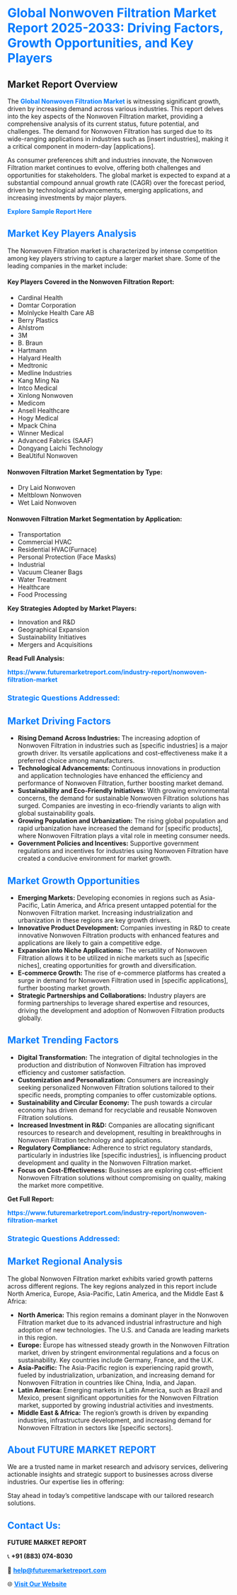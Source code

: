 <h1 style="color: #007BFF;">Global Nonwoven Filtration Market Report 2025-2033: Driving Factors, Growth Opportunities, and Key Players</h1>

<section id="overview">
<h2>Market Report Overview</h2>
<p>The <a href="https://www.futuremarketreport.com/industry-report/nonwoven-filtration-market" style="color: #007BFF; text-decoration: none;"><strong>Global Nonwoven Filtration Market</strong></a> is witnessing significant growth, driven by increasing demand across various industries. This report delves into the key aspects of the Nonwoven Filtration market, providing a comprehensive analysis of its current status, future potential, and challenges. The demand for Nonwoven Filtration has surged due to its wide-ranging applications in industries such as [insert industries], making it a critical component in modern-day [applications].</p>
<p>As consumer preferences shift and industries innovate, the Nonwoven Filtration market continues to evolve, offering both challenges and opportunities for stakeholders. The global market is expected to expand at a substantial compound annual growth rate (CAGR) over the forecast period, driven by technological advancements, emerging applications, and increasing investments by major players.</p>
</section>

<section id="overview">
<p><a href="https://www.futuremarketreport.com/request-sample/reportId=78115" style="color: #007BFF; text-decoration: none;"><strong>Explore Sample Report Here</strong></a></p>
</section>

<section id="key-players">
<h2 style="color: #007BFF;">Market Key Players Analysis</h2>
<p>The Nonwoven Filtration market is characterized by intense competition among key players striving to capture a larger market share. Some of the leading companies in the market include:</p>
<h4>Key Players Covered in the Nonwoven Filtration Report:</h4>
<ul><li>Cardinal Health</li><li>Domtar Corporation</li><li>Molnlycke Health Care AB</li><li>Berry Plastics</li><li>Ahlstrom</li><li>3M</li><li>B. Braun</li><li>Hartmann</li><li>Halyard Health</li><li>Medtronic</li><li>Medline Industries</li><li>Kang Ming Na</li><li>Intco Medical</li><li>Xinlong Nonwoven</li><li>Medicom</li><li>Ansell Healthcare</li><li>Hogy Medical</li><li>Mpack China</li><li>Winner Medical</li><li>Advanced Fabrics (SAAF)</li><li>Dongyang Laichi Technology</li><li>BeaUtiful Nonwoven</li></ul>
<h4>Nonwoven Filtration Market Segmentation by Type:</h4>
<ul><li>Dry Laid Nonwoven</li><li>Meltblown Nonwoven</li><li>Wet Laid Nonwoven</li></ul>

<h4>Nonwoven Filtration Market Segmentation by Application:</h4>
<ul><li>Transportation</li><li>Commercial HVAC</li><li>Residential HVAC(Furnace)</li><li>Personal Protection (Face Masks)</li><li>Industrial</li><li>Vacuum Cleaner Bags</li><li>Water Treatment</li><li>Healthcare</li><li>Food Processing</li></ul>
<p><strong>Key Strategies Adopted by Market Players:</strong></p>
<ul>
<li>Innovation and R&D</li>
<li>Geographical Expansion</li>
<li>Sustainability Initiatives</li>
<li>Mergers and Acquisitions</li>
</ul>
</section>

<section>
<p><strong>Read Full Analysis: </strong></p><a href="https://www.futuremarketreport.com/industry-report/nonwoven-filtration-market" style="color: #007BFF; text-decoration: none;"><strong>https://www.futuremarketreport.com/industry-report/nonwoven-filtration-market</strong></a>
<h3 style="color: #007BFF;">Strategic Questions Addressed:</h3>
</section>

<section id="driving-factors">
<h2 style="color: #007BFF;">Market Driving Factors</h2>
<ul>
<li><strong>Rising Demand Across Industries:</strong> The increasing adoption of Nonwoven Filtration in industries such as [specific industries] is a major growth driver. Its versatile applications and cost-effectiveness make it a preferred choice among manufacturers.</li>
<li><strong>Technological Advancements:</strong> Continuous innovations in production and application technologies have enhanced the efficiency and performance of Nonwoven Filtration, further boosting market demand.</li>
<li><strong>Sustainability and Eco-Friendly Initiatives:</strong> With growing environmental concerns, the demand for sustainable Nonwoven Filtration solutions has surged. Companies are investing in eco-friendly variants to align with global sustainability goals.</li>
<li><strong>Growing Population and Urbanization:</strong> The rising global population and rapid urbanization have increased the demand for [specific products], where Nonwoven Filtration plays a vital role in meeting consumer needs.</li>
<li><strong>Government Policies and Incentives:</strong> Supportive government regulations and incentives for industries using Nonwoven Filtration have created a conducive environment for market growth.</li>
</ul>
</section>

<section id="growth-opportunities">
<h2 style="color: #007BFF;">Market Growth Opportunities</h2>
<ul>
<li><strong>Emerging Markets:</strong> Developing economies in regions such as Asia-Pacific, Latin America, and Africa present untapped potential for the Nonwoven Filtration market. Increasing industrialization and urbanization in these regions are key growth drivers.</li>
<li><strong>Innovative Product Development:</strong> Companies investing in R&D to create innovative Nonwoven Filtration products with enhanced features and applications are likely to gain a competitive edge.</li>
<li><strong>Expansion into Niche Applications:</strong> The versatility of Nonwoven Filtration allows it to be utilized in niche markets such as [specific niches], creating opportunities for growth and diversification.</li>
<li><strong>E-commerce Growth:</strong> The rise of e-commerce platforms has created a surge in demand for Nonwoven Filtration used in [specific applications], further boosting market growth.</li>
<li><strong>Strategic Partnerships and Collaborations:</strong> Industry players are forming partnerships to leverage shared expertise and resources, driving the development and adoption of Nonwoven Filtration products globally.</li>
</ul>
</section>

<section id="trending-factors">
<h2 style="color: #007BFF;">Market Trending Factors</h2>
<ul>
<li><strong>Digital Transformation:</strong> The integration of digital technologies in the production and distribution of Nonwoven Filtration has improved efficiency and customer satisfaction.</li>
<li><strong>Customization and Personalization:</strong> Consumers are increasingly seeking personalized Nonwoven Filtration solutions tailored to their specific needs, prompting companies to offer customizable options.</li>
<li><strong>Sustainability and Circular Economy:</strong> The push towards a circular economy has driven demand for recyclable and reusable Nonwoven Filtration solutions.</li>
<li><strong>Increased Investment in R&D:</strong> Companies are allocating significant resources to research and development, resulting in breakthroughs in Nonwoven Filtration technology and applications.</li>
<li><strong>Regulatory Compliance:</strong> Adherence to strict regulatory standards, particularly in industries like [specific industries], is influencing product development and quality in the Nonwoven Filtration market.</li>
<li><strong>Focus on Cost-Effectiveness:</strong> Businesses are exploring cost-efficient Nonwoven Filtration solutions without compromising on quality, making the market more competitive.</li>
</ul>
</section>

<section>
<p><strong>Get Full Report: </strong></p><a href="https://www.futuremarketreport.com/industry-report/nonwoven-filtration-market" style="color: #007BFF; text-decoration: none;"><strong>https://www.futuremarketreport.com/industry-report/nonwoven-filtration-market</strong></a>
<h3 style="color: #007BFF;">Strategic Questions Addressed:</h3>
</section>


<section id="regional-analysis">
<h2 style="color: #007BFF;">Market Regional Analysis</h2>
<p>The global Nonwoven Filtration market exhibits varied growth patterns across different regions. The key regions analyzed in this report include North America, Europe, Asia-Pacific, Latin America, and the Middle East & Africa:</p>
<ul>
<li><strong>North America:</strong> This region remains a dominant player in the Nonwoven Filtration market due to its advanced industrial infrastructure and high adoption of new technologies. The U.S. and Canada are leading markets in this region.</li>
<li><strong>Europe:</strong> Europe has witnessed steady growth in the Nonwoven Filtration market, driven by stringent environmental regulations and a focus on sustainability. Key countries include Germany, France, and the U.K.</li>
<li><strong>Asia-Pacific:</strong> The Asia-Pacific region is experiencing rapid growth, fueled by industrialization, urbanization, and increasing demand for Nonwoven Filtration in countries like China, India, and Japan.</li>
<li><strong>Latin America:</strong> Emerging markets in Latin America, such as Brazil and Mexico, present significant opportunities for the Nonwoven Filtration market, supported by growing industrial activities and investments.</li>
<li><strong>Middle East & Africa:</strong> The region’s growth is driven by expanding industries, infrastructure development, and increasing demand for Nonwoven Filtration in sectors like [specific sectors].</li>
</ul>
</section>

<footer>
<h2 style="color: #007BFF;">About FUTURE MARKET REPORT</h2>
<p>We are a trusted name in market research and advisory services, delivering actionable insights and strategic support to businesses across diverse industries. Our expertise lies in offering:</p>

<p>Stay ahead in today’s competitive landscape with our tailored research solutions.</p>

<h2 style="color: #007BFF;">Contact Us:</h2>
<p><strong>FUTURE MARKET REPORT</strong></p>
<p>📞 <strong>+91 (883) 074-8030</strong></p>
<p>📧 <strong><a href="mailto:help@futuremarketreport.com" style="color: #007BFF;">help@futuremarketreport.com</a></strong></p>
<p>🌐 <strong><a href="https://www.futuremarketreport.com/" style="color: #007BFF;">Visit Our Website</a></strong></p>
</footer>
